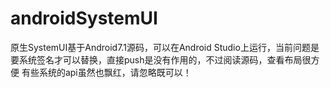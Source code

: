 # androidSystemUI
原生SystemUI基于Android7.1源码，可以在Android Studio上运行，当前问题是要系统签名才可以替换，直接push是没有作用的，不过阅读源码，查看布局很方便
有些系统的api虽然也飘红，请忽略既可以！

